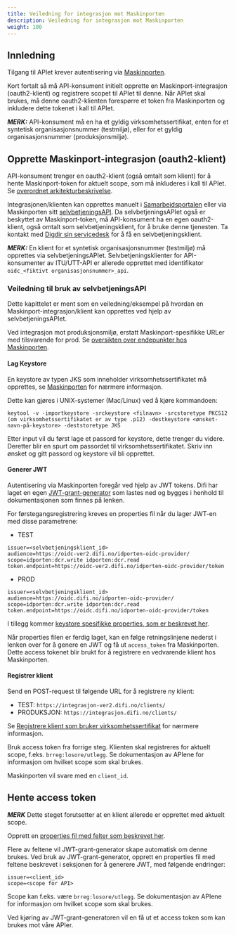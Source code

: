 ```yaml
---
title: Veiledning for integrasjon mot Maskinporten
description: Veiledning for integrasjon mot Maskinporten
weight: 100
---
```



## Innledning

Tilgang til APIet krever autentisering via [Maskinporten](https://difi.github.io/felleslosninger/maskinporten_guide_apikonsument.html).

Kort fortalt så må API-konsument initielt opprette en Maskinport-integrasjon (oauth2-klient) og registrere scopet til APIet til denne. Når APIet skal brukes, må denne oauth2-klienten forespørre et token fra Maskinporten og inkludere dette tokenet i kall til APIet.

**_MERK:_** API-konsument må en ha et gyldig virksomhetssertifikat, enten for et syntetisk organisasjonsnummer (testmiljø), eller for et gyldig organisasjonsnummer (produksjonsmiljø).


## Opprette Maskinport-integrasjon (oauth2-klient)

API-konsument trenger en oauth2-klient (også omtalt som klient) for å hente Maskinport-token for aktuelt scope, som må inkluderes i kall til APIet. Se [overordnet arkitekturbeskrivelse](https://difi.github.io/felleslosninger/maskinporten_overordnet.html).

Integrasjonen/klienten kan opprettes manuelt i [Samarbeidsportalen](https://minside-samarbeid.difi.no/organization-home/services/service-admin) eller via Maskinporten sitt [selvbetjeningsAPI](https://difi.github.io/felleslosninger/oidc_api_admin.html). Da selvbetjeningsAPIet også er beskyttet av Maskinport-token, må API-konsument ha en egen oauth2-klient, også omtalt som selvbetjeningsklient, for å bruke denne tjenesten. Ta kontakt med [Digdir sin servicedesk](mailto:servicedesk@digdir.no) for å få en selvbetjeningsklient.

**_MERK:_** En klient for et syntetisk organisasjonsnummer (testmiljø) må opprettes via selvbetjeningsAPIet. Selvbetjeningsklienter for API-konsumenter av ITU/UTT-API er allerede opprettet med identifikator `oidc_<fiktivt organisasjonsnummer>_api`.

### Veiledning til bruk av selvbetjeningsAPI

Dette kapittelet er ment som en veiledning/eksempel på hvordan en Maskinport-integrasjon/klient kan opprettes ved hjelp av selvbetjeningsAPIet.

Ved integrasjon mot produksjonsmiljø, erstatt Maskinport-spesifikke URLer med tilsvarende for prod. Se [oversikten over endepunkter hos Maskinporten](https://difi.github.io/felleslosninger/maskinporten_func_wellknown.html).


#### Lag Keystore

En keystore av typen JKS som inneholder virksomhetssertifikatet må opprettes, se [Maskinporten](https://difi.github.io/felleslosninger/oidc_sample_jwtgrant_postman.html) for nærmere informasjon.

Dette kan gjøres i UNIX-systemer (Mac/Linux) ved å kjøre kommandoen:

```
keytool -v -importkeystore -srckeystore <filnavn> -srcstoretype PKCS12 (om virksomhetssertifikatet er av type .p12) -destkeystore <ønsket-navn-på-keystore> -deststoretype JKS
```

Etter input vil du først lage et passord for keystore, dette trenger du videre. Deretter blir en spurt om passordet til virksomhetssertifikatet. Skriv inn ønsket og gitt passord og keystore vil bli opprettet.


#### Generer JWT

Autentisering via Maskinporten foregår ved hjelp av JWT tokens. Difi har laget en egen [JWT-grant-generator](https://github.com/difi/jwt-grant-generator) som lastes ned og bygges i henhold til dokumentasjonen som finnes på lenken.

For førstegangsregistrering kreves en properties fil når du lager JWT-en med disse parametrene:

* TEST
```properties
issuer=<selvbetjeningsklient_id>
audience=https://oidc-ver2.difi.no/idporten-oidc-provider/
scope=idporten:dcr.write idporten:dcr.read
token.endpoint=https://oidc-ver2.difi.no/idporten-oidc-provider/token
```

* PROD
```properties
issuer=<selvbetjeningsklient_id>
audience=https://oidc.difi.no/idporten-oidc-provider/
scope=idporten:dcr.write idporten:dcr.read
token.endpoint=https://oidc.difi.no/idporten-oidc-provider/token
```

I tillegg kommer [keystore spesifikke properties, som er beskrevet her](https://github.com/difi/jwt-grant-generator).

Når properties filen er ferdig laget, kan en følge retningslinjene nederst i lenken over for å genere en JWT og få ut `access_token` fra Maskinporten.
Dette access tokenet blir brukt for å registrere en vedvarende klient hos Maskinporten.

#### Registrer klient

Send en POST-request til følgende URL for å registrere ny klient:

* TEST: `https://integrasjon-ver2.difi.no/clients/`
* PRODUKSJON: `https://integrasjon.difi.no/clients/`

Se [Registrere klient som bruker virksomhetssertifikat](https://difi.github.io/felleslosninger/maskinporten_guide_apikonsument.html#registrere-klient-som-bruker-virksomhetssertifikat) for nærmere informasjon.

Bruk access token fra forrige steg. Klienten skal registreres for aktuelt scope, f.eks. `brreg:losore/utlegg`. Se dokumentasjon av APIene for informasjon om hvilket scope som skal brukes.

Maskinporten vil svare med en `client_id`.

## Hente access token

**_MERK_** Dette steget forutsetter at en klient allerede er opprettet med aktuelt scope.

Opprett en [properties fil med felter som beskrevet her](https://difi.github.io/felleslosninger/maskinporten_guide_apikonsument.html#5-be-om-token).

Flere av feltene vil JWT-grant-generator skape automatisk om denne brukes. Ved bruk av JWT-grant-generator, opprett en properties fil med feltene beskrevet i seksjonen for å generere JWT, med følgende endringer:

```properties
issuer=<client_id>
scope=<scope for API>
```

Scope kan f.eks. være `brreg:losore/utlegg`. Se dokumentasjon av APIene for informasjon om hvilket scope som skal brukes.

Ved kjøring av JWT-grant-generatoren vil en få ut et access token som kan brukes mot våre APIer.
